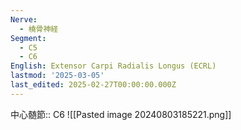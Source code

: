 ```yaml
---
Nerve:
  - 橈骨神経
Segment:
  - C5
  - C6
English: Extensor Carpi Radialis Longus (ECRL)
lastmod: '2025-03-05'
last_edited: 2025-02-27T00:00:00.000Z
---
```


中心髄節:: C6
![[Pasted image 20240803185221.png]]
